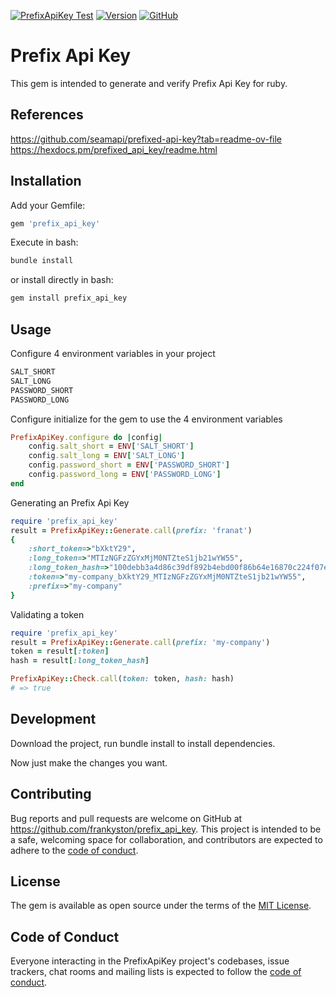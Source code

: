 [![PrefixApiKey Test](https://github.com/frankyston/prefix_api_key/actions/workflows/test.yml/badge.svg?branch=main)](https://github.com/frankyston/prefix_api_key/actions/workflows/test.yml)
[![Version](https://img.shields.io/gem/v/prefix_api_key.svg?style=flat-square)](https://rubygems.org/gems/prefix_api_key)
[![GitHub](https://img.shields.io/github/license/frankyston/prefix_api_key?style=flat-square)](https://github.com/frankyston/prefix_api_key/blob/main/LICENSE)

# Prefix Api Key

This gem is intended to generate and verify Prefix Api Key for ruby.

## References
https://github.com/seamapi/prefixed-api-key?tab=readme-ov-file
https://hexdocs.pm/prefixed_api_key/readme.html

## Installation

Add your Gemfile:
```ruby
gem 'prefix_api_key'
```

Execute in bash:
```bash
bundle install
```

or install directly in bash:
```bash
gem install prefix_api_key
```

## Usage

Configure 4 environment variables in your project
```bash
SALT_SHORT
SALT_LONG
PASSWORD_SHORT
PASSWORD_LONG
```

Configure initialize for the gem to use the 4 environment variables
```ruby
PrefixApiKey.configure do |config|
	config.salt_short = ENV['SALT_SHORT']
	config.salt_long = ENV['SALT_LONG']
	config.password_short = ENV['PASSWORD_SHORT']
	config.password_long = ENV['PASSWORD_LONG']
end
```

Generating an Prefix Api Key
```ruby
require 'prefix_api_key'
result = PrefixApiKey::Generate.call(prefix: 'franat')
{
	:short_token=>"bXktY29",
	:long_token=>"MTIzNGFzZGYxMjM0NTZteS1jb21wYW55",
	:long_token_hash=>"100debb3a4d86c39df892b4ebd00f86b64e16870c224f07e8393b9993b02944e",
	:token=>"my-company_bXktY29_MTIzNGFzZGYxMjM0NTZteS1jb21wYW55",
	:prefix=>"my-company"
}
```

Validating a token
```ruby
require 'prefix_api_key'
result = PrefixApiKey::Generate.call(prefix: 'my-company')
token = result[:token]
hash = result[:long_token_hash]

PrefixApiKey::Check.call(token: token, hash: hash)
# => true
```

## Development

Download the project, run bundle install to install dependencies.

Now just make the changes you want.

## Contributing

Bug reports and pull requests are welcome on GitHub at https://github.com/frankyston/prefix_api_key. This project is intended to be a safe, welcoming space for collaboration, and contributors are expected to adhere to the [code of conduct](https://github.com/frankyston/prefix_api_key/blob/main/CODE_OF_CONDUCT.md).

## License

The gem is available as open source under the terms of the [MIT License](https://opensource.org/licenses/MIT).

## Code of Conduct

Everyone interacting in the PrefixApiKey project's codebases, issue trackers, chat rooms and mailing lists is expected to follow the [code of conduct](https://github.com/frankyston/prefix_api_key/blob/main/CODE_OF_CONDUCT.md).
